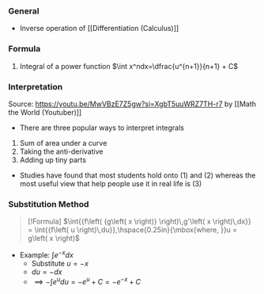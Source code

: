 ### General
- Inverse operation of [[Differentiation (Calculus)]]

### Formula
1. Integral of a power function $\int x^ndx=\dfrac{u^{n+1}}{n+1} + C$


### Interpretation 
Source: https://youtu.be/MwVBzE7Z5gw?si=XgbT5uuWRZ7TH-r7 by [[Math the World (Youtuber)]]
- There are three popular ways to interpret integrals
1. Sum of area under a curve
2. Taking the anti-derivative
3. Adding up tiny parts

- Studies have found that most students hold onto (1) and (2) whereas the most useful view that help people use it in real life is (3) 

### Substitution Method
> [!Formula] 
>$\int{{f\left( {g\left( x \right)} \right)\,g'\left( x \right)\,dx}} = \int{{f\left( u \right)\,du}},\hspace{0.25in}{\mbox{where, }}u = g\left( x \right)$


- Example: $\int e^{-x}dx$
	- Substitute $u=-x$
	- $du=-dx$
	- $\implies -\int e^udu = -e^u + C=-e^{-x} +C$